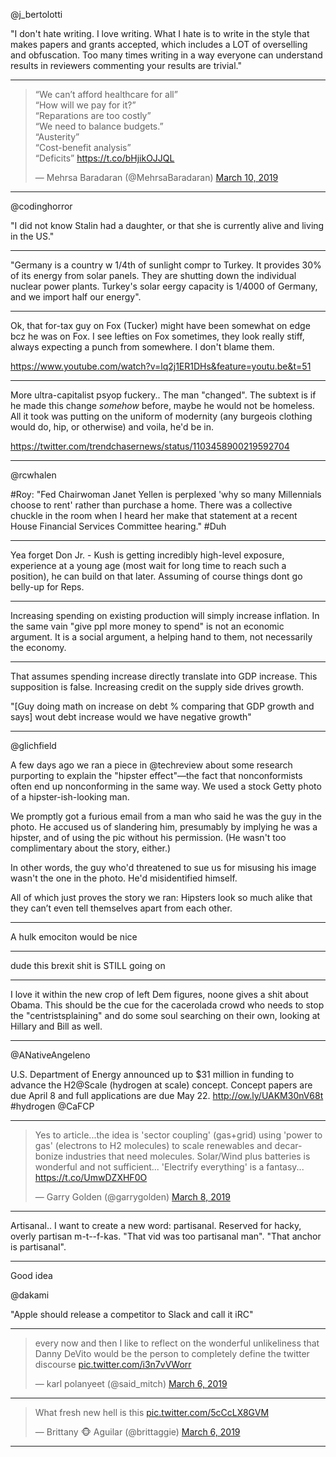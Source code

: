 
@j_bertolotti

"I don't hate writing. I love writing. What I hate is to write in the
style that makes papers and grants accepted, which includes a LOT of
overselling and obfuscation. Too many times writing in a way everyone
can understand results in reviewers commenting your results are
trivial."

---

<blockquote class="twitter-tweet" data-lang="en"><p lang="en" dir="ltr">“We can’t afford healthcare for all”<br>“How will we pay for it?”<br>“Reparations are too costly”<br>“We need to balance budgets.”<br> “Austerity”<br>“Cost-benefit analysis”<br>“Deficits” <a href="https://t.co/bHjikOJJQL">https://t.co/bHjikOJJQL</a></p>&mdash; Mehrsa Baradaran (@MehrsaBaradaran) <a href="https://twitter.com/MehrsaBaradaran/status/1104562194136616961?ref_src=twsrc%5Etfw">March 10, 2019</a></blockquote>
<script async src="https://platform.twitter.com/widgets.js" charset="utf-8"></script>

---

@codinghorror

"I did not know Stalin had a daughter, or that she is currently alive and living in the US."

---

"Germany is a country w 1/4th of sunlight compr to Turkey. It provides 30% of its energy from solar panels. They are shutting down the individual nuclear power plants. Turkey's solar eergy capacity is 1/4000 of Germany, and we import half our energy".

---

Ok, that for-tax guy on Fox (Tucker) might have been somewhat on edge bcz he was on Fox. I see lefties on Fox sometimes, they look really stiff, always expecting a punch from somewhere. I don't blame them.

https://www.youtube.com/watch?v=lq2j1ER1DHs&feature=youtu.be&t=51

---

More ultra-capitalist psyop fuckery.. The man "changed". The subtext
is if he made this change _somehow_ before, maybe he would not be
homeless. All it took was putting on the uniform of modernity (any
burgeois clothing would do, hip, or otherwise) and voila, he'd be in.

https://twitter.com/trendchasernews/status/1103458900219592704

---

@rcwhalen

#Roy: "Fed Chairwoman Janet Yellen is perplexed 'why so many
 Millennials choose to rent' rather than purchase a home. There was a
 collective chuckle in the room when I heard her make that statement
 at a recent House Financial Services Committee hearing."  #Duh

---

Yea forget Don Jr. - Kush is getting incredibly high-level exposure, experience at a young age (most wait for long time to reach such a position), he can build on that later. Assuming of course things dont go belly-up for Reps.

---

Increasing spending on existing production will simply increase inflation. In the same vain "give ppl more money to spend" is not an economic argument. It is a social argument, a helping hand to them, not necessarily the economy.

---

That assumes spending increase directly translate into GDP increase. This supposition is false. Increasing credit on the supply side drives growth.

"[Guy doing math on increase on debt % comparing that GDP growth and says] wout debt increase would we have negative growth"

---


@glichfield

A few days ago we ran a piece in @techreview about some research
purporting to explain the "hipster effect"—the fact that
nonconformists often end up nonconforming in the same way. We used a
stock Getty photo of a hipster-ish-looking man.

We promptly got a furious email from a man who said he was the guy in
the photo. He accused us of slandering him, presumably by implying he
was a hipster, and of using the pic without his permission. (He wasn't
too complimentary about the story, either.)

In other words, the guy who'd threatened to sue us for misusing his
image wasn't the one in the photo. He'd misidentified himself.

All of which just proves the story we ran: Hipsters look so much alike
that they can’t even tell themselves apart from each other. 

---

A hulk emociton would be nice

---

dude this brexit shit is STILL going on

---

I love it within the new crop of left  Dem figures, noone gives a shit about Obama. This should be the cue for the cacerolada crowd who needs to stop the "centristsplaining" and do some soul searching on their own, looking at Hillary and Bill as well.

---

@ANativeAngeleno

U.S. Department of Energy announced up to $31 million in funding to advance the H2@Scale (hydrogen at scale) concept. Concept papers are due April 8 and full applications are due May 22. http://ow.ly/UAKM30nV68t  #hydrogen @CaFCP

---

<blockquote class="twitter-tweet" data-lang="en"><p lang="en" dir="ltr">Yes to article...the idea is &#39;sector coupling&#39; (gas+grid) using &#39;power to gas&#39; (electrons to H2 molecules) to scale renewables and decarbonize industries that need molecules. Solar/Wind plus batteries is wonderful and not sufficient... &#39;Electrify everything&#39; is a fantasy... <a href="https://t.co/UmwDZXHF0O">https://t.co/UmwDZXHF0O</a></p>&mdash; Garry Golden (@garrygolden) <a href="https://twitter.com/garrygolden/status/1104023506780594178?ref_src=twsrc%5Etfw">March 8, 2019</a></blockquote>
<script async src="https://platform.twitter.com/widgets.js" charset="utf-8"></script>

---

Artisanal.. I want to create a new word: partisanal. Reserved for hacky, overly partisan m-t--f-kas. "That vid was too partisanal man". "That anchor is partisanal".

---

Good idea

@dakami

"Apple should release a competitor to Slack and call it iRC"

---

<blockquote class="twitter-tweet" data-lang="en"><p lang="en" dir="ltr">every now and then I like to reflect on the wonderful unlikeliness that Danny DeVito would be the person to completely define the twitter discourse <a href="https://t.co/i3n7vVWorr">pic.twitter.com/i3n7vVWorr</a></p>&mdash; karl polanyeet (@said_mitch) <a href="https://twitter.com/said_mitch/status/1103306553820696576?ref_src=twsrc%5Etfw">March 6, 2019</a></blockquote>
<script async src="https://platform.twitter.com/widgets.js" charset="utf-8"></script>

---

<blockquote class="twitter-tweet" data-lang="en"><p lang="en" dir="ltr">What fresh new hell is this <a href="https://t.co/5cCcLX8GVM">pic.twitter.com/5cCcLX8GVM</a></p>&mdash; Brittany 🐵 Aguilar (@brittaggie) <a href="https://twitter.com/brittaggie/status/1103377739568959488?ref_src=twsrc%5Etfw">March 6, 2019</a></blockquote>
<script async src="https://platform.twitter.com/widgets.js" charset="utf-8"></script>

---
